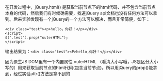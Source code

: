 在开发过程中，jQuery.html() 是获取当前节点下的html代码，并不包含当前节点本身的代码，然后我们有时候确需要，找遍jQuery api文档也没有任何方法可以拿到。后来实验发现有一个jQuery的一个方法可以解决，而且非常简便，如下：

```
<div class="test"><p>hello，你好！</p></div>
<script>
$(".test").prop("outerHTML");
</script>
```



输出结果为：`<div class="test"><P>hello,你好！</p></div>`



因为原生JS DOM里有一个内置属性 outerHTML （看清大小写哦，JS是区分大小写的）用来获取当前节点的html代码(包含当前节点)，所以用jQuery的prop()能拿到，经过实验attr()方法是拿不到的